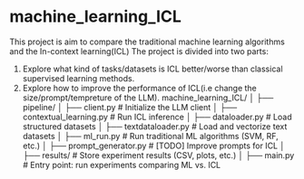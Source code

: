 # machine_learning_ICL
This project is aim to compare the traditional machine learning algorithms and the In-context learning(ICL)
The project is divided into two parts:
1. Explore what kind of tasks/datasets is ICL better/worse than classical supervised learning methods.
2. Explore how to improve the performance of ICL(i.e change the size/prompt/tempreture of the LLM).
machine_learning_ICL/
│
├── pipeline/
│   ├── client.py              # Initialize the LLM client
│   ├── contextual_learning.py # Run ICL inference
│   ├── dataloader.py          # Load structured datasets
│   ├── textdataloader.py      # Load and vectorize text datasets
│   ├── ml_run.py              # Run traditional ML algorithms (SVM, RF, etc.)
│   ├── prompt_generator.py    # [TODO] Improve prompts for ICL
│
├── results/                   # Store experiment results (CSV, plots, etc.)
│
├── main.py                    # Entry point: run experiments comparing ML vs. ICL

